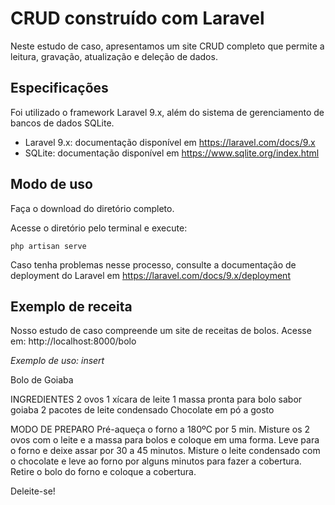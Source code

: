 # CRUD construído com Laravel

Neste estudo de caso, apresentamos um site CRUD completo que permite a leitura, gravação, atualização e deleção de dados.

## Especificações

Foi utilizado o framework Laravel 9.x, além do sistema de gerenciamento de bancos de dados SQLite.

- Laravel 9.x: documentação disponível em https://laravel.com/docs/9.x
- SQLite: documentação disponível em https://www.sqlite.org/index.html

## Modo de uso

Faça o download do diretório completo. 

Acesse o diretório pelo terminal e execute:

    php artisan serve

Caso tenha problemas nesse processo, consulte a documentação de deployment do Laravel em https://laravel.com/docs/9.x/deployment


## Exemplo de receita

Nosso estudo de caso compreende um site de receitas de bolos.
Acesse em: http://localhost:8000/bolo

*Exemplo de uso: insert*

Bolo de Goiaba

INGREDIENTES
 2 ovos
 1 xícara de leite
 1 massa pronta para bolo sabor goiaba
 2 pacotes de leite condensado
 Chocolate em pó a gosto

MODO DE PREPARO
 Pré-aqueça o forno a 180ºC por 5 
 min.
 Misture os 2 ovos com o leite e a massa para bolos e coloque 
 em uma forma.
 Leve para o forno e deixe assar por 30 a 45 minutos.
 Misture o leite condensado com o chocolate e leve ao forno por 
 alguns minutos para fazer a cobertura.
 Retire o bolo do forno e coloque a cobertura. 
 
 Deleite-se!

